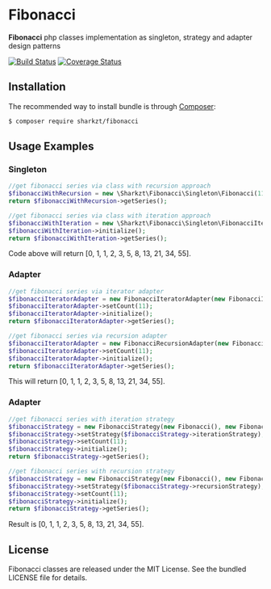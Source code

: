 Fibonacci
===========

**Fibonacci** php classes implementation as singleton, strategy and adapter design patterns

[![Build Status](https://travis-ci.org/Sharkzt/Fibonacci.svg?branch=master)](https://travis-ci.org/Sharkzt/Fibonacci)
[![Coverage Status](https://coveralls.io/repos/github/Sharkzt/Fibonacci/badge.svg)](https://coveralls.io/github/Sharkzt/Fibonacci)

Installation
------------

The recommended way to install bundle is through
[Composer](http://getcomposer.org/):

```bash
$ composer require sharkzt/fibonacci
```


Usage Examples
--------------

### Singleton

``` php
//get fibonacci series via class with recursion approach
$fibonacciWithRecursion = new \Sharkzt\Fibonacci\Singleton\Fibonacci(11);
return $fibonacciWithRecursion->getSeries();

//get fibonacci series via class with iteration approach 
$fibonacciWithIteration = new \Sharkzt\Fibonacci\Singleton\FibonacciIterator(11);
$fibonacciWithIteration->initialize();
return $fibonacciWithIteration->getSeries();

```

Code above will return [0, 1, 1, 2, 3, 5, 8, 13, 21, 34, 55].

### Adapter

``` php
//get fibonacci series via iterator adapter
$fibonacciIteratorAdapter = new FibonacciIteratorAdapter(new FibonacciIterator());
$fibonacciIteratorAdapter->setCount(11);
$fibonacciIteratorAdapter->initialize();
return $fibonacciIteratorAdapter->getSeries();

//get fibonacci series via recursion adapter
$fibonacciIteratorAdapter = new FibonacciRecursionAdapter(new Fibonacci());
$fibonacciIteratorAdapter->setCount(11);
$fibonacciIteratorAdapter->initialize();
return $fibonacciIteratorAdapter->getSeries();

```

This will return [0, 1, 1, 2, 3, 5, 8, 13, 21, 34, 55].

### Adapter

``` php
//get fibonacci series with iteration strategy
$fibonacciStrategy = new FibonacciStrategy(new Fibonacci(), new FibonacciIterator());
$fibonacciStrategy->setStrategy($fibonacciStrategy->iterationStrategy);
$fibonacciStrategy->setCount(11);
$fibonacciStrategy->initialize();
return $fibonacciStrategy->getSeries();

//get fibonacci series with recursion strategy
$fibonacciStrategy = new FibonacciStrategy(new Fibonacci(), new FibonacciIterator());
$fibonacciStrategy->setStrategy($fibonacciStrategy->recursionStrategy);
$fibonacciStrategy->setCount(11);
$fibonacciStrategy->initialize();
return $fibonacciStrategy->getSeries();

```

Result is [0, 1, 1, 2, 3, 5, 8, 13, 21, 34, 55].

License
-------

Fibonacci classes are released under the MIT License. See the bundled LICENSE file for
details.
